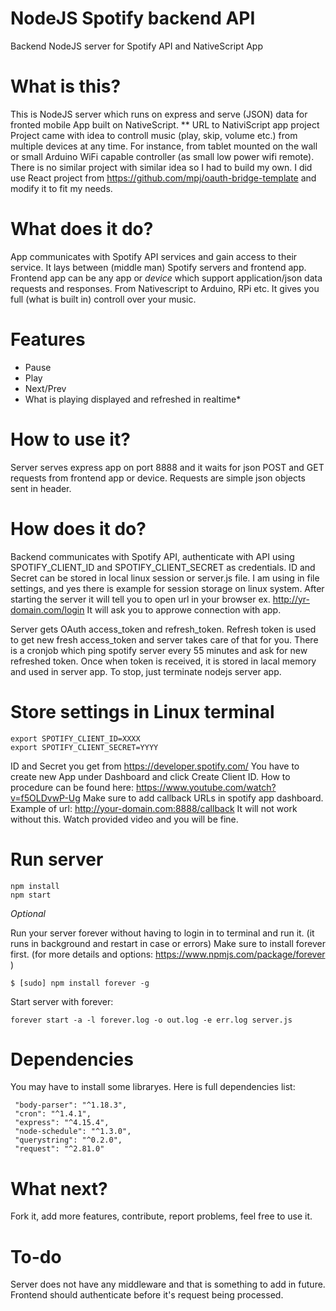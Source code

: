 # NodeJS Spotify backend API
Backend NodeJS server for Spotify API and NativeScript App

# What is this?
This is NodeJS server which runs on express and serve (JSON) data for fronted mobile App built on NativeScript.
** URL to NativiScript app project
Project came with idea to controll music (play, skip, volume etc.) from multiple devices at any time. For instance, from tablet mounted on the wall or small Arduino WiFi capable controller (as small low power wifi remote). There is no similar project with similar idea so I had to build my own. I did use React project from https://github.com/mpj/oauth-bridge-template and modify it to fit my needs. 

# What does it do?
App communicates with Spotify API services and gain access to their service. It lays between (middle man) Spotify servers and frontend app. 
Frontend app can be any app or *device* which support application/json data requests and responses. From Nativescript to Arduino, RPi etc.
It gives you full (what is built in) controll over your music.

# Features
 - Pause
 - Play
 - Next/Prev
 - What is playing displayed and refreshed in realtime*
 
 # How to use it?
 
 Server serves express app on port 8888 and it waits for json POST and GET requests from frontend app or device. 
 Requests are simple json objects sent in header. 
 
 # How does it do?
 Backend communicates with Spotify API, authenticate with API using SPOTIFY_CLIENT_ID and SPOTIFY_CLIENT_SECRET as credentials. ID and Secret can be stored in local linux session or server.js file. I am using in file settings, and yes there is example for session storage on linux system. After starting the server it will tell you to 
open url in your browser ex. http://yr-domain.com/login 
It will ask you to approwe connection with app. 

Server gets OAuth access_token and refresh_token. Refresh token is used to get new fresh access_token and server takes care of that for you. There is a cronjob which ping spotify server every 55 minutes and ask for new refreshed token. Once when token is received, it is stored in lacal memory and used in server app. To stop, just terminate nodejs server app. 

 # Store settings in Linux terminal
 
    export SPOTIFY_CLIENT_ID=XXXX
    export SPOTIFY_CLIENT_SECRET=YYYY
    
ID and Secret you get from https://developer.spotify.com/ You have to create new App under Dashboard and click Create Client ID. How to procedure can be found here: https://www.youtube.com/watch?v=f5OLDvwP-Ug 
Make sure to add callback URLs in spotify app dashboard. Example of url: http://your-domain.com:8888/callback
It will not work without this. Watch provided video and you will be fine.
    
# Run server

    npm install
    npm start
 
 *Optional* 
 
 Run your server forever without having to login in to terminal and run it. (it runs in background and restart in case or errors)
 Make sure to install forever first. (for more details and options: https://www.npmjs.com/package/forever )
 
    $ [sudo] npm install forever -g
    
 Start server with forever:
 
    forever start -a -l forever.log -o out.log -e err.log server.js 
 
 # Dependencies  
 You may have to install some libraryes. Here is full dependencies list: 
 
     "body-parser": "^1.18.3",
     "cron": "^1.4.1",
     "express": "^4.15.4",
     "node-schedule": "^1.3.0",
     "querystring": "^0.2.0",
     "request": "^2.81.0"
  
    
# What next?

Fork it, add more features, contribute, report problems, feel free to use it. 

# To-do
Server does not have any middleware and that is something to add in future. Frontend should authenticate before it's request being processed.
